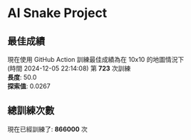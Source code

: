
# AI Snake Project

## **最佳成績**

























































































































































































現在使用 GitHub Action 訓練最佳成績為在 10x10 的地圖情況下  
(時間 2024-12-05 22:14:08) 第 **723** 次訓練  
**長度**: 50.0  
**探索值**: 0.0267



















































































































































































































































































































































































## 總訓練次數
現在已經訓練了: **866000** 次
